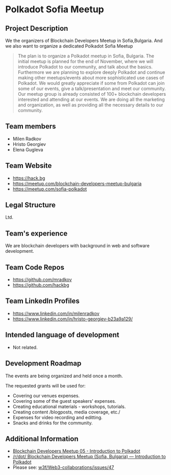 # Polkadot Sofia Meetup

## Project Description
We the organizers of Blockchain Developers Meetup in Sofia,Bulgaria. And we also want to organize a dedicated Polkadot Sofia Meetup

>The plan is to organize a Polkadot meetup in Sofia, Bulgaria. The initial meetup is planned for the end of November, where we will introduce Polkadot to our community, and talk about the basics. Furthermore we are planning to explore deeply Polkadot and continue making other meetups/events about more sophisticated use cases of Polkadot. We would greatly appreciate if some from Polkadot can join some of our events, give a talk/presentation and meet our community.
Our meetup group is already consisted of 100+ blockchain developers interested and attending at our events. We are doing all the marketing and organization, as well as providing all the necessary details to our community.

## Team members
* Milen Radkov
* Hristo Georgiev
* Elena Gugleva

## Team Website	
* https://hack.bg
* https://meetup.com/blockchain-developers-meetup-bulgaria
* https://meetup.com/sofia-polkadot

## Legal Structure 
Ltd.

## Team's experience
We are blockchain developers with background in web and software development.


## Team Code Repos
* https://github.com/mradkov
* https://github.com/hackbg

## Team LinkedIn Profiles
* https://www.linkedin.com/in/milenradkov
* https://www.linkedin.com/in/hristo-georgiev-b23a9a129/

## Intended language of development
* Not related.

## Development Roadmap
The events are being organized and held once a month.

The requested grants will be used for:
* Covering our venues expenses.
* Covering some of the guest speakers' expenses.
* Creating educational materials - workshops, tutorials.
* Creating content /blogposts, media coverage, etc./
* Expenses for video recording and editting.
* Snacks and drinks for the community.

## Additional Information
* [Blockchain Developers Meetup 05 - Introduction to Polkadot](https://medium.com/hackbg/blockchain-developers-meetup-05-introduction-to-polkadot-3b4789fa4e1f)
* [/r/dot/ Blockchain Developers Meetup (Sofia, Bulgaria) — Introduction to Polkadot](https://www.reddit.com/r/dot/comments/a1tsmp/blockchain_developers_meetup_sofia_bulgaria/)
* Please see: [w3f/Web3-collaborations/issues/47](https://github.com/w3f/Web3-collaboration/issues/47)

